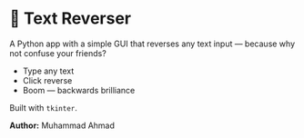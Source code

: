 # 🔁 Text Reverser

A Python app with a simple GUI that reverses any text input — because why not confuse your friends?

- Type any text  
- Click reverse  
- Boom — backwards brilliance

Built with `tkinter`.

**Author:** Muhammad Ahmad
